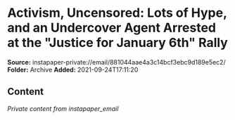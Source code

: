 # Activism, Uncensored: Lots of Hype, and an Undercover Agent Arrested at the "Justice for January 6th" Rally

**Source:** instapaper-private://email/881044aae4a3c14bcf3ebc9d189e5ec2/
**Folder:** Archive
**Added:** 2021-09-24T17:11:20




## Content
*Private content from instapaper_email*
